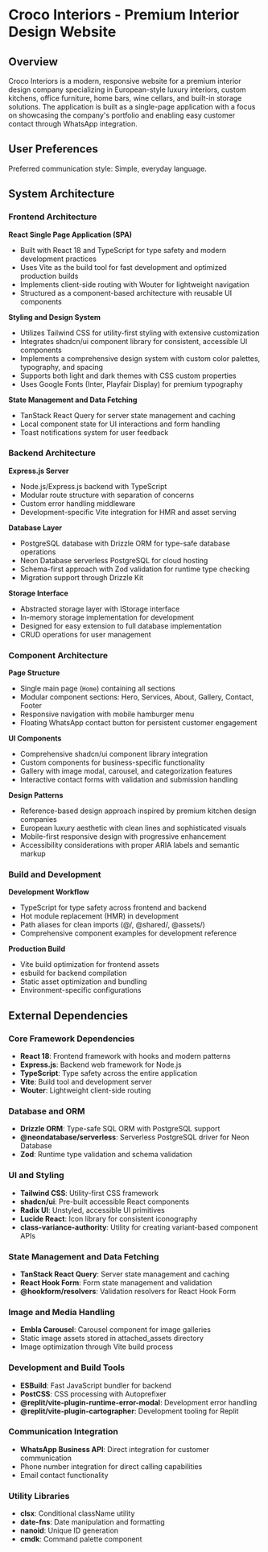 # Croco Interiors - Premium Interior Design Website

## Overview

Croco Interiors is a modern, responsive website for a premium interior design company specializing in European-style luxury interiors, custom kitchens, office furniture, home bars, wine cellars, and built-in storage solutions. The application is built as a single-page application with a focus on showcasing the company's portfolio and enabling easy customer contact through WhatsApp integration.

## User Preferences

Preferred communication style: Simple, everyday language.

## System Architecture

### Frontend Architecture

**React Single Page Application (SPA)**
- Built with React 18 and TypeScript for type safety and modern development practices
- Uses Vite as the build tool for fast development and optimized production builds
- Implements client-side routing with Wouter for lightweight navigation
- Structured as a component-based architecture with reusable UI components

**Styling and Design System**
- Utilizes Tailwind CSS for utility-first styling with extensive customization
- Integrates shadcn/ui component library for consistent, accessible UI components
- Implements a comprehensive design system with custom color palettes, typography, and spacing
- Supports both light and dark themes with CSS custom properties
- Uses Google Fonts (Inter, Playfair Display) for premium typography

**State Management and Data Fetching**
- TanStack React Query for server state management and caching
- Local component state for UI interactions and form handling
- Toast notifications system for user feedback

### Backend Architecture

**Express.js Server**
- Node.js/Express.js backend with TypeScript
- Modular route structure with separation of concerns
- Custom error handling middleware
- Development-specific Vite integration for HMR and asset serving

**Database Layer**
- PostgreSQL database with Drizzle ORM for type-safe database operations
- Neon Database serverless PostgreSQL for cloud hosting
- Schema-first approach with Zod validation for runtime type checking
- Migration support through Drizzle Kit

**Storage Interface**
- Abstracted storage layer with IStorage interface
- In-memory storage implementation for development
- Designed for easy extension to full database implementation
- CRUD operations for user management

### Component Architecture

**Page Structure**
- Single main page (`Home`) containing all sections
- Modular component sections: Hero, Services, About, Gallery, Contact, Footer
- Responsive navigation with mobile hamburger menu
- Floating WhatsApp contact button for persistent customer engagement

**UI Components**
- Comprehensive shadcn/ui component library integration
- Custom components for business-specific functionality
- Gallery with image modal, carousel, and categorization features
- Interactive contact forms with validation and submission handling

**Design Patterns**
- Reference-based design approach inspired by premium kitchen design companies
- European luxury aesthetic with clean lines and sophisticated visuals
- Mobile-first responsive design with progressive enhancement
- Accessibility considerations with proper ARIA labels and semantic markup

### Build and Development

**Development Workflow**
- TypeScript for type safety across frontend and backend
- Hot module replacement (HMR) in development
- Path aliases for clean imports (@/, @shared/, @assets/)
- Comprehensive component examples for development reference

**Production Build**
- Vite build optimization for frontend assets
- esbuild for backend compilation
- Static asset optimization and bundling
- Environment-specific configurations

## External Dependencies

### Core Framework Dependencies
- **React 18**: Frontend framework with hooks and modern patterns
- **Express.js**: Backend web framework for Node.js
- **TypeScript**: Type safety across the entire application
- **Vite**: Build tool and development server
- **Wouter**: Lightweight client-side routing

### Database and ORM
- **Drizzle ORM**: Type-safe SQL ORM with PostgreSQL support
- **@neondatabase/serverless**: Serverless PostgreSQL driver for Neon Database
- **Zod**: Runtime type validation and schema validation

### UI and Styling
- **Tailwind CSS**: Utility-first CSS framework
- **shadcn/ui**: Pre-built accessible React components
- **Radix UI**: Unstyled, accessible UI primitives
- **Lucide React**: Icon library for consistent iconography
- **class-variance-authority**: Utility for creating variant-based component APIs

### State Management and Data Fetching
- **TanStack React Query**: Server state management and caching
- **React Hook Form**: Form state management and validation
- **@hookform/resolvers**: Validation resolvers for React Hook Form

### Image and Media Handling
- **Embla Carousel**: Carousel component for image galleries
- Static image assets stored in attached_assets directory
- Image optimization through Vite build process

### Development and Build Tools
- **ESBuild**: Fast JavaScript bundler for backend
- **PostCSS**: CSS processing with Autoprefixer
- **@replit/vite-plugin-runtime-error-modal**: Development error handling
- **@replit/vite-plugin-cartographer**: Development tooling for Replit

### Communication Integration
- **WhatsApp Business API**: Direct integration for customer communication
- Phone number integration for direct calling capabilities
- Email contact functionality

### Utility Libraries
- **clsx**: Conditional className utility
- **date-fns**: Date manipulation and formatting
- **nanoid**: Unique ID generation
- **cmdk**: Command palette component